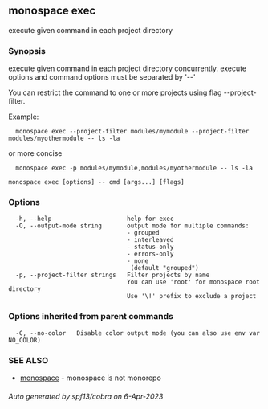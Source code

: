 ## monospace exec

execute given command in each project directory

### Synopsis

execute given command in each project directory concurrently.
execute options and command options must be separated by '--'

You can restrict the command to one or more projects using flag --project-filter.

Example:
```
  monospace exec --project-filter modules/mymodule --project-filter modules/myothermodule -- ls -la
```
or more concise
```
  monospace exec -p modules/mymodule,modules/myothermodule -- ls -la
```

```
monospace exec [options] -- cmd [args...] [flags]
```

### Options

```
  -h, --help                     help for exec
  -O, --output-mode string       output mode for multiple commands:
                                 - grouped
                                 - interleaved
                                 - status-only
                                 - errors-only
                                 - none
                                  (default "grouped")
  -p, --project-filter strings   Filter projects by name
                                 You can use 'root' for monospace root directory
                                 Use '\!' prefix to exclude a project
```

### Options inherited from parent commands

```
  -C, --no-color   Disable color output mode (you can also use env var NO_COLOR)
```

### SEE ALSO

* [monospace](monospace.md)	 - monospace is not monorepo

###### Auto generated by spf13/cobra on 6-Apr-2023
